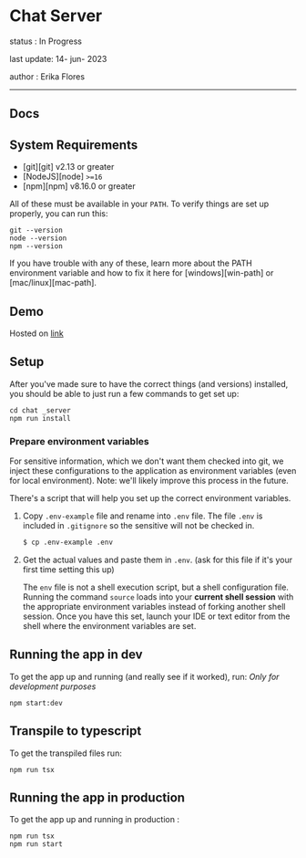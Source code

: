 # Chat Server

status : In Progress

last update: 14- jun- 2023

author : Erika Flores
<hr/>

## Docs

## System Requirements

- [git][git] v2.13 or greater
- [NodeJS][node] `>=16`
- [npm][npm] v8.16.0 or greater

All of these must be available in your `PATH`. To verify things are set up
properly, you can run this:

```shell
git --version
node --version
npm --version
```
If you have trouble with any of these, learn more about the PATH environment
variable and how to fix it here for [windows][win-path] or
[mac/linux][mac-path].

## Demo

Hosted on [link](#)


## Setup


After you've made sure to have the correct things (and versions) installed, you
should be able to just run a few commands to get set up:

```
cd chat _server
npm run install
```
### Prepare environment variables

For sensitive information, which we don't want them checked into git, we inject these configurations to the application as environment variables (even for local environment). Note: we'll likely improve this process in the future.

There's a script that will help you set up the correct environment variables.

1. Copy `.env-example` file and rename into `.env` file. The file `.env` is included in `.gitignore` so the sensitive will not be checked in.

   ```bash
   $ cp .env-example .env
   ```

2. Get the actual values and paste them in `.env`.
   (ask for this file if it's your first time setting this up)

   The `env` file is not a shell execution script, but a shell configuration file. Running the command `source` loads into your **current shell session** with the appropriate environment variables instead of forking another shell session. Once you have this set, launch your IDE or text editor from the shell where the environment variables are set.

## Running the app in dev

To get the app up and running (and really see if it worked), run:
_Only for development purposes_

```shell
npm start:dev
```
## Transpile to typescript

To get the transpiled files run:

```shell
npm run tsx
```
## Running the app in production

To get the app up and running in production :

```shell
npm run tsx
npm run start
```
